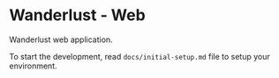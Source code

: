 # Wanderlust - Web

Wanderlust web application.

To start the development, read `docs/initial-setup.md` file to setup your environment.
